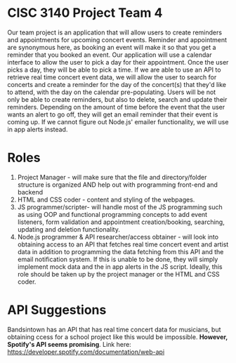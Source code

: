 # CISC 3140 Project Team 4
Our team project is an application that will allow users to create reminders and appointments for upcoming concert events.
Reminder and appointment are synonymous here, as booking an event will make it so that you get a reminder
that you booked an event.
Our application will use a calendar interface to allow the user to pick a day for their appointment.
Once the user picks a day, they will be able to pick a time.
If we are able to use an API to retrieve real time concert event data, we will allow the user to search for concerts
and create a reminder for the day of the concert(s) that they'd like to attend, with the day on the calendar pre-populating.
Users will be not only be able to create reminders, but also to delete, search and update their reminders.
Depending on the amount of time before the event that the user wants an alert to go off, they will get
an email reminder that their event is coming up.
If we cannot figure out Node.js' emailer functionality, we will use in app alerts instead.
# Roles
1. Project Manager - will make sure that the file and directory/folder structure is organized AND help out with programming front-end and backend
2. HTML and CSS coder - content and styling of the webpages.
3. JS programmer/scripter- will handle most of the JS programming such as using OOP and functional programming concepts to add event listeners, form validation
and appointment creation/booking, searching, updating and deletion functionality.
4. Node.js programmer & API researcher/access obtainer - will look into obtaining access to an API that fetches real time concert event and artist data in addition to programming the data fetching from this API and the email notification system. If this is unable to be done, they will simply implement mock data and the in app alerts in the JS script. Ideally, this role should be taken up by the project manager or the HTML and CSS coder.
# API Suggestions
Bandsintown has an API that has real time concert data for musicians, but obtaining ccess for a school project like this would be impossible.
**However, Spotify's API seems promising**. Link here: https://developer.spotify.com/documentation/web-api
